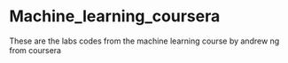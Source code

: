 # Machine_learning_coursera
These are the labs codes from the machine learning course by andrew ng from coursera 
